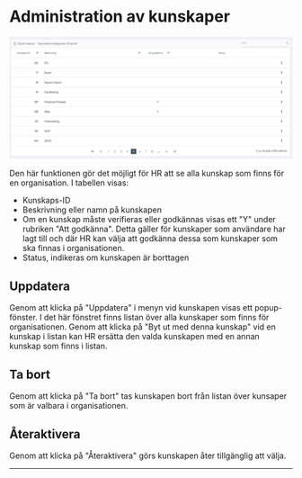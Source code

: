 # Administration av kunskaper

![alt text](kunskapsadmin.png)

Den här funktionen gör det möjligt för HR att se alla kunskap som finns för en organisation.
I tabellen visas:

- Kunskaps-ID
- Beskrivning eller namn på kunskapen
- Om en kunskap måste verifieras eller godkännas visas ett "Y" under rubriken "Att godkänna". Detta gäller för kunskaper som användare har lagt till och där HR kan välja att godkänna dessa som kunskaper som ska finnas i organisationen.
- Status, indikeras om kunskapen är borttagen

## Uppdatera

Genom att klicka på "Uppdatera" i menyn vid kunskapen visas ett popup-fönster.
I det här fönstret finns listan över alla kunskaper som finns för organisationen. Genom att klicka på "Byt ut med denna kunskap" vid en kunskap i listan kan HR ersätta den valda kunskapen med en annan kunskap som finns i listan.

## Ta bort

Genom att klicka på "Ta bort" tas kunskapen bort från listan över kunsaper som är valbara i organisationen.

## Återaktivera

Genom att klicka på "Återaktivera" görs kunskapen åter tillgänglig att välja.

-------------------
